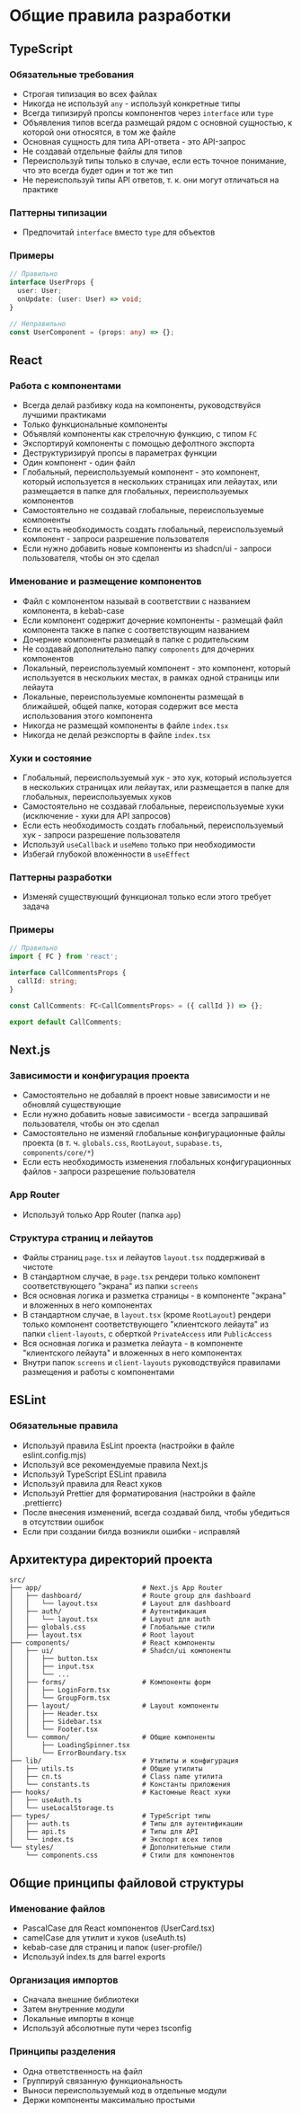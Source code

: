 # Общие правила разработки

## TypeScript

### Обязательные требования

- Строгая типизация во всех файлах
- Никогда не используй `any` - используй конкретные типы
- Всегда типизируй пропсы компонентов через `interface` или `type`
- Объявления типов всегда размещай рядом с основной сущностью, к которой они относятся, в том же файле
- Основная сущность для типа API-ответа - это API-запрос
- Не создавай отдельные файлы для типов
- Переиспользуй типы только в случае, если есть точное понимание, что это всегда будет один и тот же тип
- Не переиспользуй типы API ответов, т. к. они могут отличаться на практике

### Паттерны типизации

- Предпочитай `interface` вместо `type` для объектов

### Примеры

```typescript
// Правильно
interface UserProps {
  user: User;
  onUpdate: (user: User) => void;
}

// Неправильно
const UserComponent = (props: any) => {};
```

## React

### Работа с компонентами

- Всегда делай разбивку кода на компоненты, руководствуйся лучшими практиками
- Только функциональные компоненты
- Объявляй компоненты как стрелочную функцию, с типом `FC`
- Экспортируй компоненты с помощью дефолтного экспорта
- Деструктуризируй пропсы в параметрах функции
- Один компонент - один файл
- Глобальный, переиспользуемый компонент - это компонент, который используется в нескольких страницах или лейаутах, или размещается в папке для глобальных, переиспользуемых компонентов
- Самостоятельно не создавай глобальные, переиспользуемые компоненты
- Если есть необходимость создать глобальный, переиспользуемый компонент - запроси разрешение пользователя
- Если нужно добавить новые компоненты из shadcn/ui - запроси пользователя, чтобы он это сделал

### Именование и размещение компонентов

- Файл с компонентом называй в соответствии с названием компонента, в kebab-case
- Если компонент содержит дочерние компоненты - размещай файл компонента также в папке с соответствующим названием
- Дочерние компоненты размещай в папке с родительским
- Не создавай дополнительно папку `components` для дочерних компонентов
- Локальный, переиспользуемый компонент - это компонент, который используется в нескольких местах, в рамках одной страницы или лейаута
- Локальные, переиспользуемые компоненты размещай в ближайшей, общей папке, которая содержит все места использования этого компонента
- Никогда не размещай компоненты в файле `index.tsx`
- Никогда не делай реэкспорты в файле `index.tsx`

### Хуки и состояние

- Глобальный, переиспользуемый хук - это хук, который используется в нескольких страницах или лейаутах, или размещается в папке для глобальных, переиспользуемых хуков
- Самостоятельно не создавай глобальные, переиспользуемые хуки (исключение - хуки для API запросов)
- Если есть необходимость создать глобальный, переиспользуемый хук - запроси разрешение пользователя
- Используй `useCallback` и `useMemo` только при необходимости
- Избегай глубокой вложенности в `useEffect`

### Паттерны разработки

- Изменяй существующий функционал только если этого требует задача

### Примеры

```typescript
// Правильно
import { FC } from 'react';

interface CallCommentsProps {
  callId: string;
}

const CallComments: FC<CallCommentsProps> = ({ callId }) => {};

export default CallComments;
```

## Next.js

### Зависимости и конфигурация проекта

- Самостоятельно не добавляй в проект новые зависимости и не обновляй существующие
- Если нужно добавить новые зависимости - всегда запрашивай пользователя, чтобы он это сделал
- Самостоятельно не изменяй глобальные конфигурационные файлы проекта (в т. ч. `globals.css`, `RootLayout`, `supabase.ts`, `components/core/*`)
- Если есть необходимость изменения глобальных конфигурационных файлов - запроси разрешение пользователя

### App Router

- Используй только App Router (папка `app`)

### Структура страниц и лейаутов

- Файлы страниц `page.tsx` и лейаутов `layout.tsx` поддерживай в чистоте
- В стандартном случае, в `page.tsx` рендери только компонент соответствующего "экрана" из папки `screens`
- Вся основная логика и разметка страницы - в компоненте "экрана" и вложенных в него компонентах
- В стандартном случае, в `layout.tsx` (кроме `RootLayout`) рендери только компонент соответствующего "клиентского лейаута" из папки `client-layouts`, с оберткой `PrivateAccess` или `PublicAccess`
- Вся основная логика и разметка лейаута - в компоненте "клиентского лейаута" и вложенных в него компонентах
- Внутри папок `screens` и `client-layouts` руководствуйся правилами размещения и работы с компонентами

## ESLint

### Обязательные правила

- Используй правила EsLint проекта (настройки в файле eslint.config.mjs)
- Используй все рекомендуемые правила Next.js
- Используй TypeScript ESLint правила
- Используй правила для React хуков
- Используй Prettier для форматирования (настройки в файле .prettierrc)
- После внесения изменений, всегда создавай билд, чтобы убедиться в отсутствии ошибок
- Если при создании билда возникли ошибки - исправляй

## Архитектура директорий проекта

```
src/
├── app/                         # Next.js App Router
│   ├── dashboard/               # Route group для dashboard
│   │   └── layout.tsx           # Layout для dashboard
│   ├── auth/                    # Аутентификация
│   │   └── layout.tsx           # Layout для auth
│   ├── globals.css              # Глобальные стили
│   ├── layout.tsx               # Root layout
├── components/                  # React компоненты
│   ├── ui/                      # Shadcn/ui компоненты
│   │   ├── button.tsx
│   │   ├── input.tsx
│   │   └── ...
│   ├── forms/                   # Компоненты форм
│   │   ├── LoginForm.tsx
│   │   └── GroupForm.tsx
│   ├── layout/                  # Layout компоненты
│   │   ├── Header.tsx
│   │   ├── Sidebar.tsx
│   │   └── Footer.tsx
│   └── common/                  # Общие компоненты
│       ├── LoadingSpinner.tsx
│       └── ErrorBoundary.tsx
├── lib/                         # Утилиты и конфигурация
│   ├── utils.ts                 # Общие утилиты
│   ├── cn.ts                    # Class name утилита
│   └── constants.ts             # Константы приложения
├── hooks/                       # Кастомные React хуки
│   ├── useAuth.ts
│   └── useLocalStorage.ts
├── types/                       # TypeScript типы
│   ├── auth.ts                  # Типы для аутентификации
│   ├── api.ts                   # Типы для API
│   └── index.ts                 # Экспорт всех типов
└── styles/                      # Дополнительные стили
    └── components.css           # Стили для компонентов
```

## Общие принципы файловой структуры

### Именование файлов

- PascalCase для React компонентов (UserCard.tsx)
- camelCase для утилит и хуков (useAuth.ts)
- kebab-case для страниц и папок (user-profile/)
- Используй index.ts для barrel exports

### Организация импортов

- Сначала внешние библиотеки
- Затем внутренние модули
- Локальные импорты в конце
- Используй абсолютные пути через tsconfig

### Принципы разделения

- Одна ответственность на файл
- Группируй связанную функциональность
- Выноси переиспользуемый код в отдельные модули
- Держи компоненты максимально простыми
